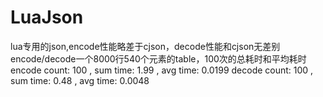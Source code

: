 # LuaJson
lua专用的json,encode性能略差于cjson，decode性能和cjson无差别
encode/decode一个8000行540个元素的table，100次的总耗时和平均耗时
encode count: 	100	, sum time: 	1.99	, avg time: 	0.0199
decode count: 	100	, sum time: 	0.48	, avg time: 	0.0048
